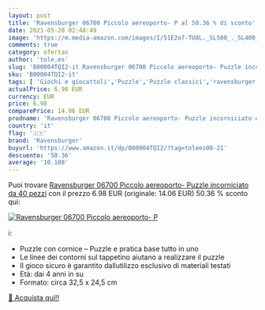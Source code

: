 ```yaml
---
layout: post
title: 'Ravensburger 06700 Piccolo aereoporto- P al 50.36 % di sconto'
date: 2021-05-28 02:48:49
image: 'https://m.media-amazon.com/images/I/51E2o7-TU8L._SL500_._SL400_.jpg'
comments: true
category: ofertas
author: 'tole.es'
slug: 'B00004TQI2-it Ravensburger 06700 Piccolo aereoporto- Puzzle incorniciato...'
sku: 'B00004TQI2-it'
tags: [ 'Giochi e giocattoli','Puzzle','Puzzle classici','ravensburger', ]
actualPrice: 6.98 EUR
currency: EUR
price: 6.98
comparePrice: 14.06 EUR
prodname: 'Ravensburger 06700 Piccolo aereoporto- Puzzle incorniciato da 40 pezzi'
country: 'it'
flag: '🇮🇹'
brand: 'Ravensburger'
buyurl: 'https://www.amazon.it/dp/B00004TQI2/?tag=tolees00-21'
descuento: '50.36'
average: '10.108'
---
```


Puoi trovare [Ravensburger 06700 Piccolo aereoporto- Puzzle incorniciato da 40 pezzi](https://www.amazon.it/dp/B00004TQI2/?tag=tolees00-21) con il prezzo 6.98 EUR (originale: 14.06 EUR) 50.36 % sconto qui:

[![Ravensburger 06700 Piccolo aereoporto- P](https://m.media-amazon.com/images/I/51E2o7-TU8L._SL500_._SL400_.jpg)](https://www.amazon.it/dp/B00004TQI2/?tag=tolees00-21)

ℹ️:

- Puzzle con cornice – Puzzle e pratica base tutto in uno
- Le linee dei contorni sul tappetino aiutano a realizzare il puzzle
- Il gioco sicuro è garantito dallutilizzo esclusivo di materiali testati
- Età: dai 4 anni in su
- Formato: circa 32,5 x 24,5 cm

[🛒 Acquista qui!!](https://www.amazon.it/dp/B00004TQI2/?tag=tolees00-21)
